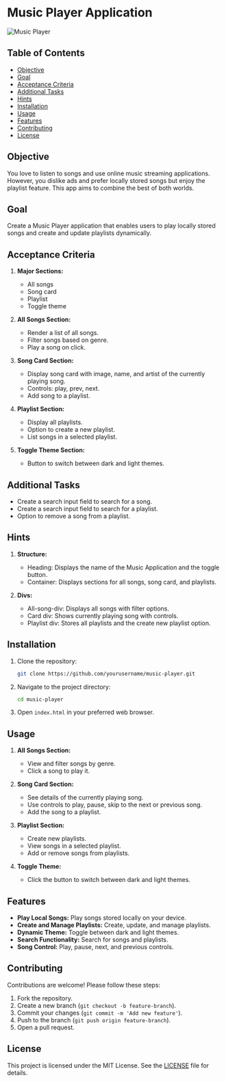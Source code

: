 # Music Player Application

![Music Player](https://example.com/img/Home.png)

## Table of Contents

- [Objective](#objective)
- [Goal](#goal)
- [Acceptance Criteria](#acceptance-criteria)
- [Additional Tasks](#additional-tasks)
- [Hints](#hints)
- [Installation](#installation)
- [Usage](#usage)
- [Features](#features)
- [Contributing](#contributing)
- [License](#license)

## Objective

You love to listen to songs and use online music streaming applications. However, you dislike ads and prefer locally stored songs but enjoy the playlist feature. This app aims to combine the best of both worlds.

## Goal

Create a Music Player application that enables users to play locally stored songs and create and update playlists dynamically.

## Acceptance Criteria

1. **Major Sections:**
    - All songs
    - Song card
    - Playlist
    - Toggle theme

2. **All Songs Section:**
    - Render a list of all songs.
    - Filter songs based on genre.
    - Play a song on click.

3. **Song Card Section:**
    - Display song card with image, name, and artist of the currently playing song.
    - Controls: play, prev, next.
    - Add song to a playlist.

4. **Playlist Section:**
    - Display all playlists.
    - Option to create a new playlist.
    - List songs in a selected playlist.

5. **Toggle Theme Section:**
    - Button to switch between dark and light themes.

## Additional Tasks

- Create a search input field to search for a song.
- Create a search input field to search for a playlist.
- Option to remove a song from a playlist.

## Hints

1. **Structure:**
    - Heading: Displays the name of the Music Application and the toggle button.
    - Container: Displays sections for all songs, song card, and playlists.

2. **Divs:**
    - All-song-div: Displays all songs with filter options.
    - Card div: Shows currently playing song with controls.
    - Playlist div: Stores all playlists and the create new playlist option.

## Installation

1. Clone the repository:
    ```sh
    git clone https://github.com/yourusername/music-player.git
    ```
2. Navigate to the project directory:
    ```sh
    cd music-player
    ```
3. Open `index.html` in your preferred web browser.

## Usage

1. **All Songs Section:**
    - View and filter songs by genre.
    - Click a song to play it.

2. **Song Card Section:**
    - See details of the currently playing song.
    - Use controls to play, pause, skip to the next or previous song.
    - Add the song to a playlist.

3. **Playlist Section:**
    - Create new playlists.
    - View songs in a selected playlist.
    - Add or remove songs from playlists.

4. **Toggle Theme:**
    - Click the button to switch between dark and light themes.

## Features

- **Play Local Songs:** Play songs stored locally on your device.
- **Create and Manage Playlists:** Create, update, and manage playlists.
- **Dynamic Theme:** Toggle between dark and light themes.
- **Search Functionality:** Search for songs and playlists.
- **Song Control:** Play, pause, next, and previous controls.

## Contributing

Contributions are welcome! Please follow these steps:

1. Fork the repository.
2. Create a new branch (`git checkout -b feature-branch`).
3. Commit your changes (`git commit -m 'Add new feature'`).
4. Push to the branch (`git push origin feature-branch`).
5. Open a pull request.

## License

This project is licensed under the MIT License. See the [LICENSE](LICENSE) file for details.
